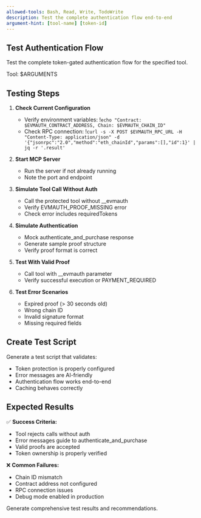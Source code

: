 ```yaml
---
allowed-tools: Bash, Read, Write, TodoWrite
description: Test the complete authentication flow end-to-end
argument-hint: [tool-name] [token-id]
---
```


## Test Authentication Flow

Test the complete token-gated authentication flow for the specified tool.

Tool: $ARGUMENTS

## Testing Steps

1. **Check Current Configuration**
   - Verify environment variables: !`echo "Contract: $EVMAUTH_CONTRACT_ADDRESS, Chain: $EVMAUTH_CHAIN_ID"`
   - Check RPC connection: !`curl -s -X POST $EVMAUTH_RPC_URL -H "Content-Type: application/json" -d '{"jsonrpc":"2.0","method":"eth_chainId","params":[],"id":1}' | jq -r '.result'`

2. **Start MCP Server**
   - Run the server if not already running
   - Note the port and endpoint

3. **Simulate Tool Call Without Auth**
   - Call the protected tool without __evmauth
   - Verify EVMAUTH_PROOF_MISSING error
   - Check error includes requiredTokens

4. **Simulate Authentication**
   - Mock authenticate_and_purchase response
   - Generate sample proof structure
   - Verify proof format is correct

5. **Test With Valid Proof**
   - Call tool with __evmauth parameter
   - Verify successful execution or PAYMENT_REQUIRED

6. **Test Error Scenarios**
   - Expired proof (> 30 seconds old)
   - Wrong chain ID
   - Invalid signature format
   - Missing required fields

## Create Test Script

Generate a test script that validates:

- Token protection is properly configured
- Error messages are AI-friendly
- Authentication flow works end-to-end
- Caching behaves correctly

## Expected Results

✅ **Success Criteria:**

- Tool rejects calls without auth
- Error messages guide to authenticate_and_purchase
- Valid proofs are accepted
- Token ownership is properly verified

❌ **Common Failures:**

- Chain ID mismatch
- Contract address not configured
- RPC connection issues
- Debug mode enabled in production

Generate comprehensive test results and recommendations.
